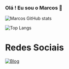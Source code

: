 ### Olá ! Eu sou o Marcos 👋


![Marcos GitHub stats](https://github-readme-stats.vercel.app/api?username=MarcosMob&show_icons=true&theme=radical)

![Top Langs](https://github-readme-stats.vercel.app/api/top-langs/?username=MarcosMob&hide_progress=demo)


# Redes Sociais <br>
[![Blog](https://img.shields.io/badge/Twitter-1DA1F2?style=for-the-badge&logo=twitter&logoColor=white)](https://twitter.com/DevMarcosA)
